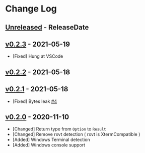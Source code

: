 # Change Log

## [Unreleased](https://github.com/dalance/termbg/compare/v0.2.3...Unreleased) - ReleaseDate

## [v0.2.3](https://github.com/dalance/termbg/compare/v0.2.2...v0.2.3) - 2021-05-19

* [Fixed] Hung at VSCode

## [v0.2.2](https://github.com/dalance/termbg/compare/v0.2.1...v0.2.2) - 2021-05-18

## [v0.2.1](https://github.com/dalance/termbg/compare/v0.2.0...v0.2.1) - 2021-05-18

* [Fixed] Bytes leak [#4](https://github.com/dalance/termbg/issues/4)

## [v0.2.0](https://github.com/dalance/termbg/compare/v0.1.0...v0.2.0) - 2020-11-10

* [Changed] Return type from `Option` to `Result`
* [Changed] Remove rxvt detection ( rxvt is XtermCompatible )
* [Added] Windows Terminal detection
* [Added] Windows console support
